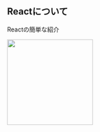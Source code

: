 ## Reactについて

Reactの簡単な紹介

<img src="http://localhost:3011/profile.jpg" width="200px" height="200px" />

